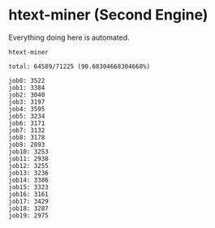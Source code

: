 # htext-miner (Second Engine)

Everything doing here is automated.

```
htext-miner

total: 64589/71225 (90.68304668304668%)

job0: 3522
job1: 3384
job2: 3040
job3: 3197
job4: 3595
job5: 3234
job6: 3171
job7: 3132
job8: 3178
job9: 2893
job10: 3253
job11: 2938
job12: 3255
job13: 3236
job14: 3386
job15: 3323
job16: 3161
job17: 3429
job18: 3287
job19: 2975
```